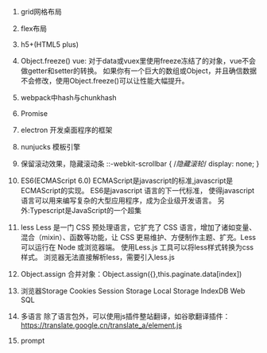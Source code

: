 1. grid网格布局

2. flex布局

3. h5+(HTML5 plus)

4. Object.freeze()
vue:
对于data或vuex里使用freeze冻结了的对象，vue不会做getter和setter的转换。
如果你有一个巨大的数组或Object，并且确信数据不会修改，使用Object.freeze()可以让性能大幅提升。

5. webpack中hash与chunkhash

6. Promise

7. electron
开发桌面程序的框架

8. nunjucks
模板引擎

9. 保留滚动效果，隐藏滚动条
::-webkit-scrollbar {
	/*隐藏滚轮*/
	display: none;
}

10. ES6(ECMAScript 6.0)
ECMAScript是javascript的标准,javascript是ECMAScript的实现。
ES6是javascript 语言的下一代标准，
使得javascript语言可以用来编写复杂的大型应用程序，成为企业级开发语言。
另外:Typescript是JavaScript的一个超集

11. less
Less 是一门 CSS 预处理语言，它扩充了 CSS 语言，增加了诸如变量、混合（mixin）、函数等功能，让 CSS 更易维护、方便制作主题、扩充。Less 可以运行在 Node 或浏览器端。
使用Less.js 工具可以将less样式转换为css样式。
浏览器无法直接解析less，需要引入less.js

12. Object.assign
合并对象：Object.assign({},this.paginate.data[index])

13. 浏览器Storage
Cookies
Session Storage
Local Storage
IndexDB
Web SQL

14. 多语言
除了语言包外，可以使用js插件整站翻译，如谷歌翻译插件：
https://translate.google.cn/translate_a/element.js

15. prompt
